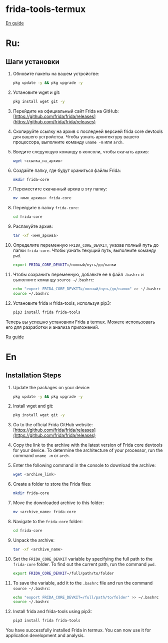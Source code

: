 # frida-tools-termux
<a href="#en">En guide</a>
<a id="ru"></a>
# Ru:
## Шаги установки

1. Обновите пакеты на вашем устройстве:

    ```bash
    pkg update -y && pkg upgrade -y
    ```

2. Установите wget и git:

    ```bash
    pkg install wget git -y
    ```

3. Перейдите на официальный сайт Frida на GitHub: [https://github.com/frida/frida/releases](https://github.com/frida/frida/releases)

4. Скопируйте ссылку на архив с последней версией frida core devtools для вашего устройства. Чтобы узнать архитектуру вашего процессора, выполните команду `uname -m` или `arch`.

5. Введите следующую команду в консоли, чтобы скачать архив:

    ```bash
    wget <ссылка_на_архив>
    ```

6. Создайте папку, где будут храниться файлы Frida:

    ```bash
    mkdir frida-core
    ```

7. Переместите скачанный архив в эту папку:

    ```bash
    mv <имя_архива> frida-core
    ```

8. Перейдите в папку `frida-core`:

    ```bash
    cd frida-core
    ```

9. Распакуйте архив:

    ```bash
    tar -xf <имя_архива>
    ```

10. Определите переменную `FRIDA_CORE_DEVKIT`, указав полный путь до папки `frida-core`. Чтобы узнать текущий путь, выполните команду `pwd`.

    ```bash
    export FRIDA_CORE_DEVKIT=/полный/путь/до/папки
    ```

11. Чтобы сохранить переменную, добавьте ее в файл `.bashrc` и выполните команду `source ~/.bashrc`:

    ```bash
    echo "export FRIDA_CORE_DEVKIT=/полный/путь/до/папки" >> ~/.bashrc
    source ~/.bashrc
    ```

12. Установите frida и frida-tools, используя pip3:

    ```bash
    pip3 install frida frida-tools
    ```

Теперь вы успешно установили Frida в termux. Можете использовать его для разработки и анализа приложений.

<a id="en"></a>
<a href="#ru">Ru guide</a>
# En
## Installation Steps

1. Update the packages on your device:

    ```bash
    pkg update -y && pkg upgrade -y
    ```

2. Install wget and git:

    ```bash
    pkg install wget git -y
    ```

3. Go to the official Frida GitHub website: [https://github.com/frida/frida/releases](https://github.com/frida/frida/releases)

4. Copy the link to the archive with the latest version of Frida core devtools for your device. To determine the architecture of your processor, run the command `uname -m` or `arch`.

5. Enter the following command in the console to download the archive:

    ```bash
    wget <archive_link>
    ```

6. Create a folder to store the Frida files:

    ```bash
    mkdir frida-core
    ```

7. Move the downloaded archive to this folder:

    ```bash
    mv <archive_name> frida-core
    ```

8. Navigate to the `frida-core` folder:

    ```bash
    cd frida-core
    ```

9. Unpack the archive:

    ```bash
    tar -xf <archive_name>
    ```

10. Set the `FRIDA_CORE_DEVKIT` variable by specifying the full path to the `frida-core` folder. To find out the current path, run the command `pwd`.

    ```bash
    export FRIDA_CORE_DEVKIT=/full/path/to/folder
    ```

11. To save the variable, add it to the `.bashrc` file and run the command `source ~/.bashrc`:

    ```bash
    echo "export FRIDA_CORE_DEVKIT=/full/path/to/folder" >> ~/.bashrc
    source ~/.bashrc
    ```

12. Install frida and frida-tools using pip3:

    ```bash
    pip3 install frida frida-tools
    ```

You have successfully installed Frida in termux. You can now use it for application development and analysis.
